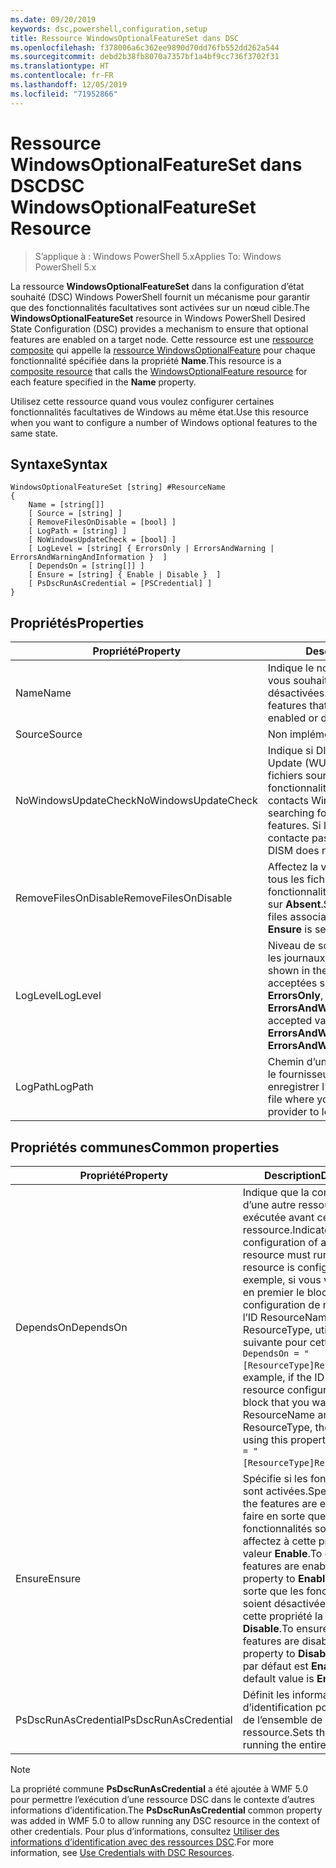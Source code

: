 ```yaml
---
ms.date: 09/20/2019
keywords: dsc,powershell,configuration,setup
title: Ressource WindowsOptionalFeatureSet dans DSC
ms.openlocfilehash: f378006a6c362ee9890d70dd76fb552dd262a544
ms.sourcegitcommit: debd2b38fb8070a7357bf1a4bf9cc736f3702f31
ms.translationtype: HT
ms.contentlocale: fr-FR
ms.lasthandoff: 12/05/2019
ms.locfileid: "71952866"
---
```

# <a name="dsc-windowsoptionalfeatureset-resource"></a><span data-ttu-id="a0888-103">Ressource WindowsOptionalFeatureSet dans DSC</span><span class="sxs-lookup"><span data-stu-id="a0888-103">DSC WindowsOptionalFeatureSet Resource</span></span>

> <span data-ttu-id="a0888-104">S’applique à : Windows PowerShell 5.x</span><span class="sxs-lookup"><span data-stu-id="a0888-104">Applies To: Windows PowerShell 5.x</span></span>

<span data-ttu-id="a0888-105">La ressource **WindowsOptionalFeatureSet** dans la configuration d’état souhaité (DSC) Windows PowerShell fournit un mécanisme pour garantir que des fonctionnalités facultatives sont activées sur un nœud cible.</span><span class="sxs-lookup"><span data-stu-id="a0888-105">The **WindowsOptionalFeatureSet** resource in Windows PowerShell Desired State Configuration (DSC) provides a mechanism to ensure that optional features are enabled on a target node.</span></span> <span data-ttu-id="a0888-106">Cette ressource est une [ressource composite](../../../resources/authoringResourceComposite.md) qui appelle la [ressource WindowsOptionalFeature](windowsOptionalFeatureResource.md) pour chaque fonctionnalité spécifiée dans la propriété **Name**.</span><span class="sxs-lookup"><span data-stu-id="a0888-106">This resource is a [composite resource](../../../resources/authoringResourceComposite.md) that calls the [WindowsOptionalFeature resource](windowsOptionalFeatureResource.md) for each feature specified in the **Name** property.</span></span>

<span data-ttu-id="a0888-107">Utilisez cette ressource quand vous voulez configurer certaines fonctionnalités facultatives de Windows au même état.</span><span class="sxs-lookup"><span data-stu-id="a0888-107">Use this resource when you want to configure a number of Windows optional features to the same state.</span></span>

## <a name="syntax"></a><span data-ttu-id="a0888-108">Syntaxe</span><span class="sxs-lookup"><span data-stu-id="a0888-108">Syntax</span></span>

```Syntax
WindowsOptionalFeatureSet [string] #ResourceName
{
    Name = [string[]]
    [ Source = [string] ]
    [ RemoveFilesOnDisable = [bool] ]
    [ LogPath = [string] ]
    [ NoWindowsUpdateCheck = [bool] ]
    [ LogLevel = [string] { ErrorsOnly | ErrorsAndWarning | ErrorsAndWarningAndInformation }  ]
    [ DependsOn = [string[]] ]
    [ Ensure = [string] { Enable | Disable }  ]
    [ PsDscRunAsCredential = [PSCredential] ]
}
```

## <a name="properties"></a><span data-ttu-id="a0888-109">Propriétés</span><span class="sxs-lookup"><span data-stu-id="a0888-109">Properties</span></span>

|<span data-ttu-id="a0888-110">Propriété</span><span class="sxs-lookup"><span data-stu-id="a0888-110">Property</span></span> |<span data-ttu-id="a0888-111">Description</span><span class="sxs-lookup"><span data-stu-id="a0888-111">Description</span></span> |
|---|---|
|<span data-ttu-id="a0888-112">Name</span><span class="sxs-lookup"><span data-stu-id="a0888-112">Name</span></span> |<span data-ttu-id="a0888-113">Indique le nom des fonctionnalités que vous souhaitez voir activées ou désactivées.</span><span class="sxs-lookup"><span data-stu-id="a0888-113">Indicates the name of the features that you want to ensure are enabled or disabled.</span></span> |
|<span data-ttu-id="a0888-114">Source</span><span class="sxs-lookup"><span data-stu-id="a0888-114">Source</span></span> |<span data-ttu-id="a0888-115">Non implémentée.</span><span class="sxs-lookup"><span data-stu-id="a0888-115">Not implemented.</span></span> |
|<span data-ttu-id="a0888-116">NoWindowsUpdateCheck</span><span class="sxs-lookup"><span data-stu-id="a0888-116">NoWindowsUpdateCheck</span></span> |<span data-ttu-id="a0888-117">Indique si DISM contacte Windows Update (WU) lors de la recherche des fichiers sources pour activer les fonctionnalités.</span><span class="sxs-lookup"><span data-stu-id="a0888-117">Specifies whether DISM contacts Windows Update (WU) when searching for the source files to enable features.</span></span> <span data-ttu-id="a0888-118">Si la valeur est `$true`, DISM ne contacte pas Windows Update.</span><span class="sxs-lookup"><span data-stu-id="a0888-118">If `$true`, DISM does not contact WU.</span></span> |
|<span data-ttu-id="a0888-119">RemoveFilesOnDisable</span><span class="sxs-lookup"><span data-stu-id="a0888-119">RemoveFilesOnDisable</span></span> |<span data-ttu-id="a0888-120">Affectez la valeur `$true` pour supprimer tous les fichiers associés aux fonctionnalités quand **Ensure** est défini sur **Absent**.</span><span class="sxs-lookup"><span data-stu-id="a0888-120">Set to `$true` to remove all files associated with the features when **Ensure** is set to **Absent**.</span></span> |
|<span data-ttu-id="a0888-121">LogLevel</span><span class="sxs-lookup"><span data-stu-id="a0888-121">LogLevel</span></span> |<span data-ttu-id="a0888-122">Niveau de sortie maximal affiché dans les journaux.</span><span class="sxs-lookup"><span data-stu-id="a0888-122">The maximum output level shown in the logs.</span></span> <span data-ttu-id="a0888-123">Les valeurs acceptées sont les suivantes : **ErrorsOnly**, **ErrorsAndWarning** et **ErrorsAndWarningAndInformation**.</span><span class="sxs-lookup"><span data-stu-id="a0888-123">The accepted values are: **ErrorsOnly**, **ErrorsAndWarning**, and **ErrorsAndWarningAndInformation**.</span></span> |
|<span data-ttu-id="a0888-124">LogPath</span><span class="sxs-lookup"><span data-stu-id="a0888-124">LogPath</span></span> |<span data-ttu-id="a0888-125">Chemin d’un fichier journal dans lequel le fournisseur de ressources doit enregistrer l’opération.</span><span class="sxs-lookup"><span data-stu-id="a0888-125">The path to a log file where you want the resource provider to log the operation.</span></span> |

## <a name="common-properties"></a><span data-ttu-id="a0888-126">Propriétés communes</span><span class="sxs-lookup"><span data-stu-id="a0888-126">Common properties</span></span>

|<span data-ttu-id="a0888-127">Propriété</span><span class="sxs-lookup"><span data-stu-id="a0888-127">Property</span></span> |<span data-ttu-id="a0888-128">Description</span><span class="sxs-lookup"><span data-stu-id="a0888-128">Description</span></span> |
|---|---|
|<span data-ttu-id="a0888-129">DependsOn</span><span class="sxs-lookup"><span data-stu-id="a0888-129">DependsOn</span></span> |<span data-ttu-id="a0888-130">Indique que la configuration d’une autre ressource doit être exécutée avant celle de cette ressource.</span><span class="sxs-lookup"><span data-stu-id="a0888-130">Indicates that the configuration of another resource must run before this resource is configured.</span></span> <span data-ttu-id="a0888-131">Par exemple, si vous voulez exécuter en premier le bloc de script de configuration de ressource ayant l’ID ResourceName et le type ResourceType, utilisez la syntaxe suivante pour cette propriété : `DependsOn = "[ResourceType]ResourceName"`.</span><span class="sxs-lookup"><span data-stu-id="a0888-131">For example, if the ID of the resource configuration script block that you want to run first is ResourceName and its type is ResourceType, the syntax for using this property is `DependsOn = "[ResourceType]ResourceName"`.</span></span> |
|<span data-ttu-id="a0888-132">Ensure</span><span class="sxs-lookup"><span data-stu-id="a0888-132">Ensure</span></span> |<span data-ttu-id="a0888-133">Spécifie si les fonctionnalités sont activées.</span><span class="sxs-lookup"><span data-stu-id="a0888-133">Specifies whether the features are enabled.</span></span> <span data-ttu-id="a0888-134">Pour faire en sorte que les fonctionnalités soient activées, affectez à cette propriété la valeur **Enable**.</span><span class="sxs-lookup"><span data-stu-id="a0888-134">To ensure that the features are enabled, set this property to **Enable**.</span></span> <span data-ttu-id="a0888-135">Pour faire en sorte que les fonctionnalités soient désactivées, affectez à cette propriété la valeur **Disable**.</span><span class="sxs-lookup"><span data-stu-id="a0888-135">To ensure that the features are disabled, set the property to **Disable**.</span></span> <span data-ttu-id="a0888-136">La valeur par défaut est **Enable**.</span><span class="sxs-lookup"><span data-stu-id="a0888-136">The default value is **Enable**.</span></span> |
|<span data-ttu-id="a0888-137">PsDscRunAsCredential</span><span class="sxs-lookup"><span data-stu-id="a0888-137">PsDscRunAsCredential</span></span> |<span data-ttu-id="a0888-138">Définit les informations d’identification pour l’exécution de l’ensemble de la ressource.</span><span class="sxs-lookup"><span data-stu-id="a0888-138">Sets the credential for running the entire resource as.</span></span> |

> [!NOTE]
> <span data-ttu-id="a0888-139">La propriété commune **PsDscRunAsCredential** a été ajoutée à WMF 5.0 pour permettre l’exécution d’une ressource DSC dans le contexte d’autres informations d’identification.</span><span class="sxs-lookup"><span data-stu-id="a0888-139">The **PsDscRunAsCredential** common property was added in WMF 5.0 to allow running any DSC resource in the context of other credentials.</span></span> <span data-ttu-id="a0888-140">Pour plus d’informations, consultez [Utiliser des informations d’identification avec des ressources DSC](../../../configurations/runasuser.md).</span><span class="sxs-lookup"><span data-stu-id="a0888-140">For more information, see [Use Credentials with DSC Resources](../../../configurations/runasuser.md).</span></span>